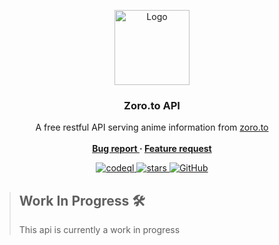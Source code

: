 <p align="center">
  <a href="https://github.com/ghoshRitesh12/zoro.to-api">
    <img 
      src="https://github.com/ghoshRitesh12/zoro.to-api/blob/main/img/img1.gif?raw=true" 
      alt="Logo" 
      width="120" 
      height="120"
      decoding="async"
      fetchpriority="high"
    />
  </a>

  <h3 align="center">Zoro.to API</h3>

  <p align="center">
    A free restful API serving anime information from <a href="https://zoro.to">zoro.to</a>
    <br/><br/>
    <strong>
      <a 
        href="https://github.com/ghoshRitesh12/zoro.to-api/issues/new?assignees=ghoshRitesh12&labels=bug&template=bug-report.yml"
      >
        Bug report
      </a>
      ·
      <a 
        href="https://github.com/ghoshRitesh12/zoro.to-api/issues/new?assignees=ghoshRitesh12&labels=enhancement&template=feature-request.md"
      >
        Feature request
      </a>
    </strong>
  </p>
  <p align="center">
    <a 
      href="https://github.com/ghoshRitesh12/zoro.to-api/actions/workflows/codeql-analysis.yml"
    >
      <img 
        src="https://github.com/ghoshRitesh12/zoro.to-api/actions/workflows/codeql-analysis.yml/badge.svg" 
        alt="codeql"
      />
    </a>
    <a 
      href="https://github.com/ghoshRitesh12/zoro.to-api"
    >
      <img 
        src="https://img.shields.io/github/stars/ghoshRitesh12/zoro.to-api" alt="stars"
      >
    </a>
    <a 
      href="https://github.com/consumet/extensions/blob/master/LICENSE"
    >
      <img 
        src="https://img.shields.io/github/license/ghoshRitesh12/zoro.to-api" alt="GitHub"
      />
    </a>
  </p>
</p>

> ## Work In Progress 🛠️
>
> This api is currently a work in progress
